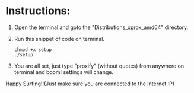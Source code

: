 # Instructions:

1) Open the terminal and goto the "Distributions_xprox_amd64" directory.
1) Run this snippet of code on terminal.

	```
	chmod +x setup
	./setup
	```
3) You are all set, just type "proxify" (without quotes) from anywhere on terminal and boom! settings will change.

Happy Surfing!!(Just make sure you are connected to the Internet :P)
